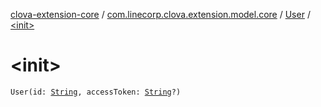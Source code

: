 [clova-extension-core](../../index.md) / [com.linecorp.clova.extension.model.core](../index.md) / [User](index.md) / [&lt;init&gt;](./-init-.md)

# &lt;init&gt;

`User(id: `[`String`](https://kotlinlang.org/api/latest/jvm/stdlib/kotlin/-string/index.html)`, accessToken: `[`String`](https://kotlinlang.org/api/latest/jvm/stdlib/kotlin/-string/index.html)`?)`